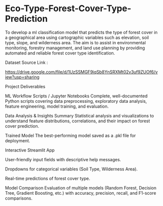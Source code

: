 # Eco-Type-Forest-Cover-Type-Prediction
To develop a ml classification model that predicts the type of forest cover in a geographical area using cartographic variables such as elevation, soil type, slope, and wilderness area. The aim is to assist in environmental monitoring, forestry management, and land use planning by providing automated and reliable forest cover type identification.

Dataset Source Link :

https://drive.google.com/file/d/1UzSSMGF9iqSb8YnSRXMt02v3uf9ZUOf6/view?usp=sharing

Project Deliverables

ML Workflow Scripts / Jupyter Notebooks
Complete, well-documented Python scripts covering data preprocessing, exploratory data analysis, feature engineering, model training, and evaluation.

Data Analysis & Insights Summary
Statistical analysis and visualizations to understand feature distributions, correlations, and their impact on forest cover prediction.

Trained Model
The best-performing model saved as a .pkl file for deployment.

Interactive Streamlit App

User-friendly input fields with descriptive help messages.

Dropdowns for categorical variables (Soil Type, Wilderness Area).

Real-time predictions of forest cover type.

Model Comparison
Evaluation of multiple models (Random Forest, Decision Tree, Gradient Boosting, etc.) with accuracy, precision, recall, and F1-score comparisons.
